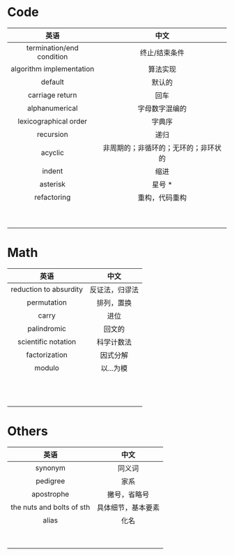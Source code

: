 # Code
|英语| 中文 |
| :----: | :----: |
| termination/end condition | 终止/结束条件 |
| algorithm implementation | 算法实现 |
| default | 默认的 |
| carriage return | 回车 |
| alphanumerical | 字母数字混编的 |
| lexicographical order | 字典序 |
| recursion | 递归 |
| acyclic | 非周期的；非循环的；无环的；非环状的 |
| indent | 缩进 |
| asterisk | 星号 * |
| refactoring | 重构，代码重构 |
| | |
| | |
| | |
| | |
| | |
| | |
| | |
| | |
| | |
# Math
|英语| 中文 |
| :----: | :----: |
| reduction to absurdity | 反证法，归谬法 |
| permutation | 排列，置换 |
| carry | 进位 |
| palindromic | 回文的 |
| scientific notation | 科学计数法 |
| factorization | 因式分解 |
| modulo | 以...为模|
| | |
| | |
| | |
| | |
| | |
| | |
| | |
| | |
| | |
| | |
| | |
| | |
# Others
|英语| 中文 |
| :----: | :----: |
| synonym | 同义词 |
| pedigree | 家系 |
| apostrophe | 撇号，省略号 |
| the nuts and bolts of sth | 具体细节，基本要素 |
| alias | 化名 |
| | |
| | |
| | |
| | |
| | |
| | |
| | |
| | |